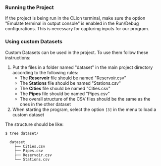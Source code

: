 ### Running the Project

If the project is being run in the CLion terminal, make sure the option "Emulate terminal in output console" is enabled
in the Run/Debug configurations. This is necessary for capturing inputs for our program.

### Using custom Datasets

Custom Datasets can be used in the project. To use them follow these instructions:
1. Put the files in a folder named "dataset" in the main project directory according to the following rules:
    - The **Reservoir** file should be named "Reservoir.csv" 
    - The **Stations** file should be named "Stations.csv" 
    - The **Cities** file should be named "Cities.csv" 
    - The **Pipes** file should be named "Pipes.csv"
    - The overall structure of the CSV files should be the same as the ones in the other dataset
2. When starting the program, select the option ```[3]``` in the menu to load a custom dataset

The structure should be like:
```
$ tree dataset/

  dataset
    ├── Cities.csv
    ├── Pipes.csv
    ├── Reservoir.csv
    └── Stations.csv
```
